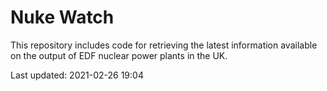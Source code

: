 # Nuke Watch

This repository includes code for retrieving the latest information available on the output of EDF nuclear power plants in the UK.

Last updated: 2021-02-26 19:04